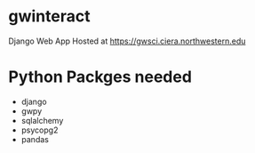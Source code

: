 # gwinteract
Django Web App Hosted at https://gwsci.ciera.northwestern.edu

# Python Packges needed

 * django
 * gwpy
 * sqlalchemy
 * psycopg2
 * pandas
